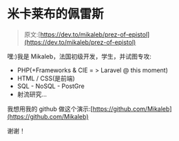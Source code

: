 # 米卡莱布的佩雷斯

> 原文:[https://dev.to/mikaleb/prez-of-epistol](https://dev.to/mikaleb/prez-of-epistol)

嘿:)我是 Mikaleb，法国初级开发，学生，并试图专攻:

*   PHP(+Frameworks & CIE = > Laravel @ this moment)
*   HTML / CSS(是前端)
*   SQL - NoSQL - PostGre
*   射流研究…

我想用我的 github 做这个演示:[https://github.com/Mikaleb](https://github.com/Mikaleb)

谢谢！